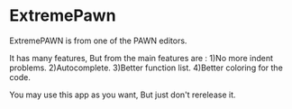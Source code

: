 ExtremePawn
===========

ExtremePAWN is from one of the PAWN editors.

It has many features, But from the main features are : 
	1)No more indent problems.
	2)Autocomplete.
	3)Better function list.
	4)Better coloring for the code.

You may use this app as you want, But just don't rerelease it.
